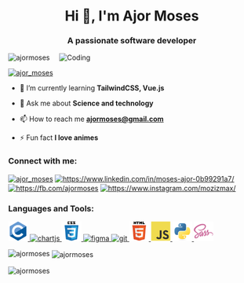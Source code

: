 <h1 align="center">Hi 👋, I'm Ajor Moses</h1>
<h3 align="center">A passionate software developer</h3>
<img align="right" alt="Coding" width="400" src="https://cdn.dribbble.com/users/1059583/screenshots/4171367/coding-freak.gif">


<p align="left"> <img src="https://komarev.com/ghpvc/?username=ajormoses&label=Profile%20views&color=0e75b6&style=flat" alt="ajormoses" /> </p>

<p align="left"> <a href="https://twitter.com/ajor_moses" target="blank"><img src="https://img.shields.io/twitter/follow/ajor_moses?logo=twitter&style=for-the-badge" alt="ajor_moses" /></a> </p>

- 🌱 I’m currently learning **TailwindCSS, Vue.js**

- 💬 Ask me about **Science and technology**

- 📫 How to reach me **ajormoses@gmail.com**

- ⚡ Fun fact **I love animes**

<h3 align="left">Connect with me:</h3>
<p align="left">
<a href="https://twitter.com/ajor_moses" target="blank"><img align="center" src="https://raw.githubusercontent.com/rahuldkjain/github-profile-readme-generator/master/src/images/icons/Social/twitter.svg" alt="ajor_moses" height="30" width="40" /></a>
<a href="https://linkedin.com/in/https://www.linkedin.com/in/moses-ajor-0b99291a7/" target="blank"><img align="center" src="https://raw.githubusercontent.com/rahuldkjain/github-profile-readme-generator/master/src/images/icons/Social/linked-in-alt.svg" alt="https://www.linkedin.com/in/moses-ajor-0b99291a7/" height="30" width="40" /></a>
<a href="https://fb.com/https://fb.com/ajormoses" target="blank"><img align="center" src="https://raw.githubusercontent.com/rahuldkjain/github-profile-readme-generator/master/src/images/icons/Social/facebook.svg" alt="https://fb.com/ajormoses" height="30" width="40" /></a>
<a href="https://instagram.com/https://www.instagram.com/mozizmax/" target="blank"><img align="center" src="https://raw.githubusercontent.com/rahuldkjain/github-profile-readme-generator/master/src/images/icons/Social/instagram.svg" alt="https://www.instagram.com/mozizmax/" height="30" width="40" /></a>
</p>

<h3 align="left">Languages and Tools:</h3>
<p align="left"> <a href="https://www.cprogramming.com/" target="_blank" rel="noreferrer"> <img src="https://raw.githubusercontent.com/devicons/devicon/master/icons/c/c-original.svg" alt="c" width="40" height="40"/> </a> <a href="https://www.chartjs.org" target="_blank" rel="noreferrer"> <img src="https://www.chartjs.org/media/logo-title.svg" alt="chartjs" width="40" height="40"/> </a> <a href="https://www.w3schools.com/css/" target="_blank" rel="noreferrer"> <img src="https://raw.githubusercontent.com/devicons/devicon/master/icons/css3/css3-original-wordmark.svg" alt="css3" width="40" height="40"/> </a> <a href="https://www.figma.com/" target="_blank" rel="noreferrer"> <img src="https://www.vectorlogo.zone/logos/figma/figma-icon.svg" alt="figma" width="40" height="40"/> </a> <a href="https://git-scm.com/" target="_blank" rel="noreferrer"> <img src="https://www.vectorlogo.zone/logos/git-scm/git-scm-icon.svg" alt="git" width="40" height="40"/> </a> <a href="https://www.w3.org/html/" target="_blank" rel="noreferrer"> <img src="https://raw.githubusercontent.com/devicons/devicon/master/icons/html5/html5-original-wordmark.svg" alt="html5" width="40" height="40"/> </a> <a href="https://developer.mozilla.org/en-US/docs/Web/JavaScript" target="_blank" rel="noreferrer"> <img src="https://raw.githubusercontent.com/devicons/devicon/master/icons/javascript/javascript-original.svg" alt="javascript" width="40" height="40"/> </a> <a href="https://www.python.org" target="_blank" rel="noreferrer"> <img src="https://raw.githubusercontent.com/devicons/devicon/master/icons/python/python-original.svg" alt="python" width="40" height="40"/> </a> <a href="https://sass-lang.com" target="_blank" rel="noreferrer"> <img src="https://raw.githubusercontent.com/devicons/devicon/master/icons/sass/sass-original.svg" alt="sass" width="40" height="40"/> </a> </p>

<p><img align="left" src="https://github-readme-stats.vercel.app/api/top-langs?username=ajormoses&show_icons=true&locale=en&layout=compact" alt="ajormoses" /></p>

<p>&nbsp;<img align="center" src="https://github-readme-stats.vercel.app/api?username=ajormoses&show_icons=true&locale=en" alt="ajormoses" /></p>

<p><img align="center" src="https://github-readme-streak-stats.herokuapp.com/?user=ajormoses&" alt="ajormoses" /></p>

